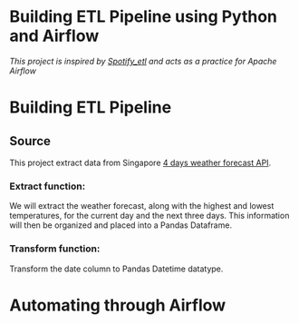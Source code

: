 # Building ETL Pipeline using Python and Airflow

*This project is inspired by [Spotify_etl](https://github.com/sidharth1805/Spotify_etl) and acts as a practice for Apache Airflow* 


# Building ETL Pipeline

## Source
This project extract data from Singapore [4 days weather forecast API](https://beta.data.gov.sg/datasets/1456/resources/d_1efe4728b2dad26fd7729c5e4eff7802/view#resources). 

### Extract function: 
We will extract the weather forecast, along with the highest and lowest temperatures, for the current day and the next three days. This information will then be organized and placed into a Pandas Dataframe.

### Transform function:
Transform the date column to Pandas Datetime datatype. 

# Automating through Airflow